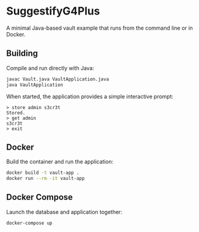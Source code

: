 # SuggestifyG4Plus

A minimal Java-based vault example that runs from the command line or in Docker.

## Building

Compile and run directly with Java:

```bash
javac Vault.java VaultApplication.java
java VaultApplication
```

When started, the application provides a simple interactive prompt:

```
> store admin s3cr3t
Stored.
> get admin
s3cr3t
> exit
```

## Docker

Build the container and run the application:

```bash
docker build -t vault-app .
docker run --rm -it vault-app
```

## Docker Compose

Launch the database and application together:

```bash
docker-compose up
```
